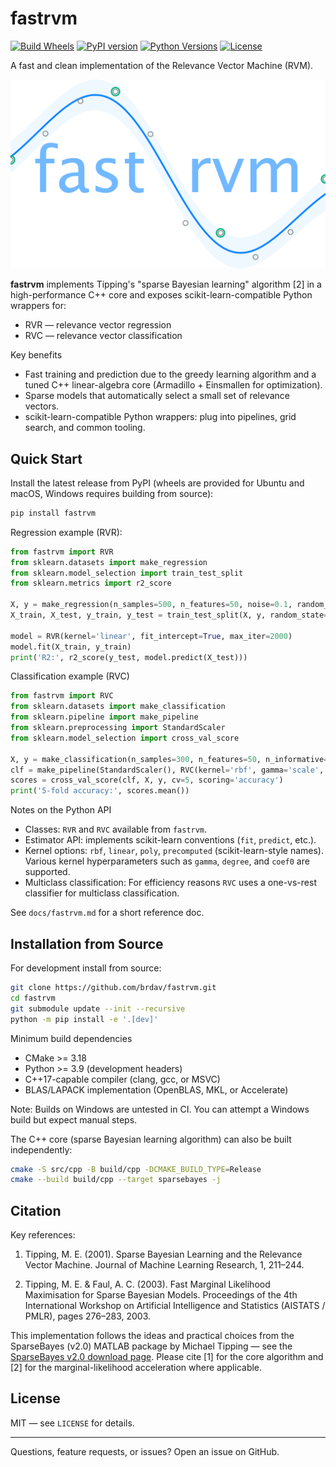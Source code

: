 # fastrvm

[![Build Wheels](https://img.shields.io/github/actions/workflow/status/brdav/fastrvm/.github/workflows/build.yml?branch=main)](https://github.com/brdav/fastrvm/actions)
[![PyPI version](https://img.shields.io/pypi/v/fastrvm.svg)](https://pypi.org/project/fastrvm)
[![Python Versions](https://img.shields.io/pypi/pyversions/fastrvm.svg)](https://pypi.org/project/fastrvm)
[![License](https://img.shields.io/github/license/brdav/fastrvm.svg)](LICENSE)

A fast and clean implementation of the Relevance Vector Machine (RVM).

![fastrvm teaser](docs/teaser.png)

**fastrvm** implements Tipping's "sparse Bayesian learning" algorithm [2] in a high-performance C++ core and exposes scikit-learn-compatible Python wrappers for:

- RVR — relevance vector regression
- RVC — relevance vector classification

Key benefits

- Fast training and prediction due to the greedy learning algorithm and a tuned C++ linear-algebra core (Armadillo + Einsmallen for optimization).
- Sparse models that automatically select a small set of relevance vectors.
- scikit-learn-compatible Python wrappers: plug into pipelines, grid search, and common tooling.

## Quick Start

Install the latest release from PyPI (wheels are provided for Ubuntu and macOS, Windows requires building from source):

```bash
pip install fastrvm
```

Regression example (RVR):

```python
from fastrvm import RVR
from sklearn.datasets import make_regression
from sklearn.model_selection import train_test_split
from sklearn.metrics import r2_score

X, y = make_regression(n_samples=500, n_features=50, noise=0.1, random_state=0)
X_train, X_test, y_train, y_test = train_test_split(X, y, random_state=0)

model = RVR(kernel='linear', fit_intercept=True, max_iter=2000)
model.fit(X_train, y_train)
print('R2:', r2_score(y_test, model.predict(X_test)))
```

Classification example (RVC)

```python
from fastrvm import RVC
from sklearn.datasets import make_classification
from sklearn.pipeline import make_pipeline
from sklearn.preprocessing import StandardScaler
from sklearn.model_selection import cross_val_score

X, y = make_classification(n_samples=300, n_features=50, n_informative=10, random_state=0)
clf = make_pipeline(StandardScaler(), RVC(kernel='rbf', gamma='scale', n_jobs=-1))
scores = cross_val_score(clf, X, y, cv=5, scoring='accuracy')
print('5-fold accuracy:', scores.mean())
```

Notes on the Python API

- Classes: `RVR` and `RVC` available from `fastrvm`.
- Estimator API: implements scikit-learn conventions (`fit`, `predict`, etc.).
- Kernel options: `rbf`, `linear`, `poly`, `precomputed` (scikit-learn-style names). Various kernel hyperparameters such as `gamma`, `degree`, and `coef0` are supported.
- Multiclass classification: For efficiency reasons `RVC` uses a one-vs-rest classifier for multiclass classification.

See `docs/fastrvm.md` for a short reference doc.

## Installation from Source

For development install from source:

```bash
git clone https://github.com/brdav/fastrvm.git
cd fastrvm
git submodule update --init --recursive
python -m pip install -e '.[dev]'
```

Minimum build dependencies

- CMake >= 3.18
- Python >= 3.9 (development headers)
- C++17-capable compiler (clang, gcc, or MSVC)
- BLAS/LAPACK implementation (OpenBLAS, MKL, or Accelerate)

Note: Builds on Windows are untested in CI. You can attempt a Windows build but expect manual steps.

The C++ core (sparse Bayesian learning algorithm) can also be built independently:

```bash
cmake -S src/cpp -B build/cpp -DCMAKE_BUILD_TYPE=Release
cmake --build build/cpp --target sparsebayes -j
```

## Citation

Key references:

1. Tipping, M. E. (2001). Sparse Bayesian Learning and the Relevance Vector Machine. Journal of Machine Learning Research, 1, 211–244.

2. Tipping, M. E. & Faul, A. C. (2003). Fast Marginal Likelihood Maximisation for Sparse Bayesian Models. Proceedings of the 4th International Workshop on Artificial Intelligence and Statistics (AISTATS / PMLR), pages 276–283, 2003.

This implementation follows the ideas and practical choices from the SparseBayes (v2.0) MATLAB package by Michael Tipping — see the [SparseBayes v2.0 download page](https://www.miketipping.com/downloads.htm). Please cite [1] for the core algorithm and [2] for the marginal-likelihood acceleration where applicable.

## License

MIT — see `LICENSE` for details.

---
Questions, feature requests, or issues? Open an issue on GitHub.
